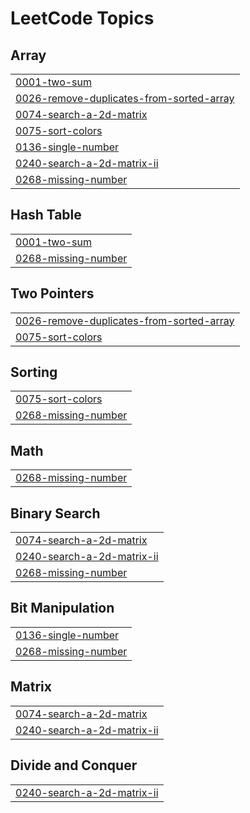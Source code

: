

<!---LeetCode Topics Start-->
# LeetCode Topics
## Array
|  |
| ------- |
| [0001-two-sum](https://github.com/imjhaji03/LeetCode-Solutions/tree/master/0001-two-sum) |
| [0026-remove-duplicates-from-sorted-array](https://github.com/imjhaji03/LeetCode-Solutions/tree/master/0026-remove-duplicates-from-sorted-array) |
| [0074-search-a-2d-matrix](https://github.com/imjhaji03/LeetCode-Solutions/tree/master/0074-search-a-2d-matrix) |
| [0075-sort-colors](https://github.com/imjhaji03/LeetCode-Solutions/tree/master/0075-sort-colors) |
| [0136-single-number](https://github.com/imjhaji03/LeetCode-Solutions/tree/master/0136-single-number) |
| [0240-search-a-2d-matrix-ii](https://github.com/imjhaji03/LeetCode-Solutions/tree/master/0240-search-a-2d-matrix-ii) |
| [0268-missing-number](https://github.com/imjhaji03/LeetCode-Solutions/tree/master/0268-missing-number) |
## Hash Table
|  |
| ------- |
| [0001-two-sum](https://github.com/imjhaji03/LeetCode-Solutions/tree/master/0001-two-sum) |
| [0268-missing-number](https://github.com/imjhaji03/LeetCode-Solutions/tree/master/0268-missing-number) |
## Two Pointers
|  |
| ------- |
| [0026-remove-duplicates-from-sorted-array](https://github.com/imjhaji03/LeetCode-Solutions/tree/master/0026-remove-duplicates-from-sorted-array) |
| [0075-sort-colors](https://github.com/imjhaji03/LeetCode-Solutions/tree/master/0075-sort-colors) |
## Sorting
|  |
| ------- |
| [0075-sort-colors](https://github.com/imjhaji03/LeetCode-Solutions/tree/master/0075-sort-colors) |
| [0268-missing-number](https://github.com/imjhaji03/LeetCode-Solutions/tree/master/0268-missing-number) |
## Math
|  |
| ------- |
| [0268-missing-number](https://github.com/imjhaji03/LeetCode-Solutions/tree/master/0268-missing-number) |
## Binary Search
|  |
| ------- |
| [0074-search-a-2d-matrix](https://github.com/imjhaji03/LeetCode-Solutions/tree/master/0074-search-a-2d-matrix) |
| [0240-search-a-2d-matrix-ii](https://github.com/imjhaji03/LeetCode-Solutions/tree/master/0240-search-a-2d-matrix-ii) |
| [0268-missing-number](https://github.com/imjhaji03/LeetCode-Solutions/tree/master/0268-missing-number) |
## Bit Manipulation
|  |
| ------- |
| [0136-single-number](https://github.com/imjhaji03/LeetCode-Solutions/tree/master/0136-single-number) |
| [0268-missing-number](https://github.com/imjhaji03/LeetCode-Solutions/tree/master/0268-missing-number) |
## Matrix
|  |
| ------- |
| [0074-search-a-2d-matrix](https://github.com/imjhaji03/LeetCode-Solutions/tree/master/0074-search-a-2d-matrix) |
| [0240-search-a-2d-matrix-ii](https://github.com/imjhaji03/LeetCode-Solutions/tree/master/0240-search-a-2d-matrix-ii) |
## Divide and Conquer
|  |
| ------- |
| [0240-search-a-2d-matrix-ii](https://github.com/imjhaji03/LeetCode-Solutions/tree/master/0240-search-a-2d-matrix-ii) |
<!---LeetCode Topics End-->